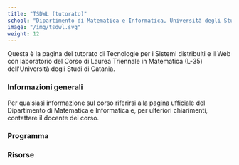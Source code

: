 ```yaml
---
title: "TSDWL (tutorato)"
school: "Dipartimento di Matematica e Informatica, Università degli Studi di Catania"
image: "/img/tsdwl.svg"
weight: 12
---
```

Questa è la pagina del tutorato di Tecnologie per i Sistemi distribuiti e il Web con laboratorio del Corso di Laurea Triennale in Matematica (L-35) dell'Università degli Studi di Catania.

### Informazioni generali
Per qualsiasi informazione sul corso riferirsi alla pagina ufficiale del Dipartimento di Matematica e Informatica e, per ulteriori chiarimenti, contattare il docente del corso.

### Programma

### Risorse

